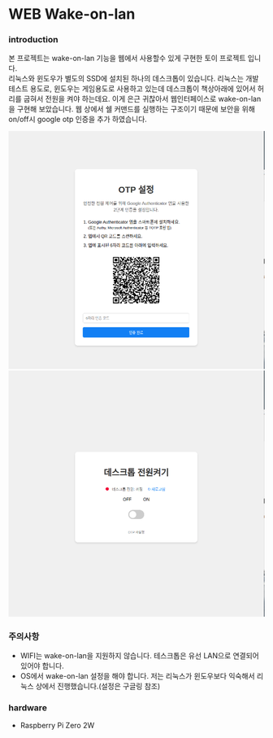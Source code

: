 # WEB Wake-on-lan

### introduction
본 프로젝트는 wake-on-lan 기능을 웹에서 사용할수 있게 구현한 토이 프로젝트 입니다.     
리눅스와 윈도우가 별도의 SSD에 설치된 하나의 데스크톱이 있습니다. 리눅스는 개발 테스트 용도로, 윈도우는 게임용도로 사용하고 있는데 데스크톱이 책상아래에 있어서 허리를 굽혀서 전원을 켜야 하는데요. 이게 은근 귀찮아서 웹인터페이스로 wake-on-lan 을 구현해 보았습니다. 웹 상에서 쉘 커맨드를 실행하는 구조이기 때문에 보안을 위해 on/off시 google otp 인증을 추가 하였습니다.

![setup_otp](static/img/setup-otp_web_wakeonlan.png)
![web_wakeonlan](static/img/web_wakeonlan_screen.png)


### 주의사항
- WIFI는 wake-on-lan을 지원하지 않습니다. 테스크톱은 유선 LAN으로 연결되어 있어야 합니다.
- OS에서 wake-on-lan 설정을 해야 합니다. 저는 리눅스가 윈도우보다 익숙해서 리눅스 상에서 진행했습니다.(설정은 구글링 참조)

### hardware
* Raspberry Pi Zero 2W

